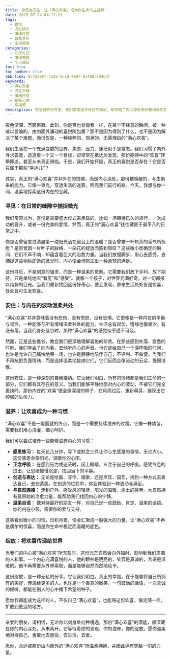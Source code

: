 ```yaml
---
title: 寻觅与安住：让「满心欢喜」成为你生命的主旋律
date: 2025-07-24 04:17:21
tags:
  - 喜悦
  - 内心成长
  - 情绪疗愈
  - 自我关怀
  - 生活感悟
categories:
  - 心灵札记
  - 情绪管理
  - 个人成长
toc: true
toc_number: true
abbrlink: 8c7d6e5f-4a3b-2c1d-0e9f-8a7b6c5d4e3f
keywords:
  - 满心欢喜
  - 内在平静
  - 情绪疗愈
  - 积极心态
  - 幸福感
description: 在喧嚣的世界里，我们常常追寻外在的满足，却忽略了内心深处那份最纯粹的喜悦。本文将带你一同探索“满心欢喜”的真谛，它并非遥不可及的奢望，而是我们每个人都能在日常点滴中寻获的内在富足。这是一场关于自我发现、温柔滋养与内心重塑的旅程，愿你在此找到属于自己的那份宁静与力量。
---
```


夜色渐深，万籁俱寂。此刻，你是否也曾像我一样，在某个不经意的瞬间，被一种难以言喻的、由内而外涌动的喜悦所包裹？那不是因为得到了什么，也不是因为解决了某个难题，而仅仅是，一种纯粹的、饱满的、无需理由的“满心欢喜”。

我们生活在一个充满变数的世界，焦虑、压力、迷茫似乎是常态。我们习惯了向外寻求答案，追逐着一个又一个目标，却常常在抵达后发现，那份期待中的“欢喜”转瞬即逝，甚至从未真正降临。于是，我们开始怀疑，真正的喜悦是否存在？它是否只属于那些“幸运儿”？

其实，真正的“满心欢喜”并非外在的馈赠，而是内心深处，那份被唤醒的、与生俱来的能力。它像一束光，穿透生活的迷雾，照亮我们前行的路。今天，我想与你一同，温柔地探索这份内在的宝藏。

### 寻觅：在日常的缝隙中捕捉微光

我们常常以为，喜悦是需要盛大仪式来承载的。比如一场期待已久的旅行，一次成功的晋升，或者一份完美的爱情。然而，真正的“满心欢喜”往往藏匿于最平凡的日常之中。

你是否曾留意过清晨第一缕阳光洒在窗台上的温暖？是否曾被一杯热茶的香气所抚慰？是否曾因一片叶子的脉络、一朵花的绽放而感到惊叹？这些微小而确定的瞬间，它们不声不响，却蕴含着巨大的治愈力量。当我们放慢脚步，用心去感受，去捕捉这些稍纵即逝的微光时，内心便会悄然生出一种柔软的满足。

这份寻觅，不是刻意的强求，而是一种温柔的觉察。它需要我们放下评判，放下期待，只是单纯地去“看见”和“感受”。就像一个孩子，对世界充满好奇，对一切都报以纯粹的目光。当我们重新找回这份好奇心，便会发现，原来生活处处皆是惊喜，处处皆可生发欢喜。

### 安住：与内在的波动温柔共处

“满心欢喜”并非意味着没有悲伤、没有愤怒、没有恐惧。它更像是一种内在的平衡与韧性，一种能够与所有情绪温柔共处的能力。生活总有起伏，情绪也像潮汐，有涨有落。当我们身处低谷时，那种“满心欢喜”的感觉似乎遥不可及。

然而，正是这些低谷，教会我们更深地理解喜悦的珍贵。在那些感到失落、疲惫的时刻，我们学会了向内看，去倾听内心的声音。也许是给自己一个深呼吸的时间，也许是允许自己痛快地哭一场，也许是静静地陪伴自己，不评判、不催促。当我们不再抗拒负面情绪，而是选择温柔地接纳它们，它们反而会像流动的云朵，慢慢消散。

这份安住，是一种深刻的自我接纳。它让我们明白，所有的情绪都是我们生命的一部分，它们都有其存在的意义。当我们能够平静地面对内心的波动，不被它们完全裹挟时，那份内在的“欢喜”便会像深埋的种子，在风雨过后，重新萌芽，展现出它顽强的生命力。

### 滋养：让欢喜成为一种习惯

“满心欢喜”不是一蹴而就的终点，而是一个需要持续滋养的过程。它像一株幼苗，需要我们用心浇灌，细心呵护。

我们可以尝试培养一些能够滋养内心的习惯：
*   **感恩练习：** 每天花几分钟，写下或默念三件让你心生感激的事情，无论大小。这份感恩会像阳光，温暖你的心田。
*   **正念呼吸：** 在感到压力或迷茫时，闭上眼睛，专注于自己的呼吸。感受气息的进出，让思绪慢慢沉淀，找回当下的平静。
*   **创造与表达：** 无论是绘画、写作、唱歌，还是烹饪、园艺，找到一种方式去表达自己，去创造美。在创造的过程中，你会体验到一种流动与满足。
*   **与自然连接：** 走到户外，感受风的轻抚，阳光的温暖，泥土的芬芳。大自然拥有最原始的治愈力量，能帮助我们找回内心的宁静。
*   **温柔自语：** 像对待最好的朋友一样，对自己说一些鼓励、肯定、温柔的话语。你的内在小孩，需要你的爱与支持。

这些看似微小的习惯，日积月累，便会汇聚成一股强大的力量，让“满心欢喜”不再是偶尔的惊喜，而是你生命中稳定而温暖的底色。

### 绽放：将欢喜传递给世界

当我们的内心被“满心欢喜”所充盈时，这份光芒自然会向外辐射，影响到我们周围的人和事。一个内心充满喜悦的人，他的眼神是明亮的，笑容是真诚的，言语是温暖的。他不再需要从外界索取，而是能够自然而然地给予。

这份绽放，是一种无私的分享。它让我们明白，真正的幸福，在于能够将自己所拥有的美好，传递给更多的人。也许是一个善意的微笑，一句鼓励的话语，一次真诚的倾听，都能在别人的心中播下希望的种子。

愿你我都能成为这样的人，不仅自己“满心欢喜”，也能将这份欢喜，像涟漪一样，扩散到更远的地方。

---

亲爱的朋友，请相信，无论你此刻身处何种境遇，那份“满心欢喜”的潜能，都深藏在你的内心深处，从未离开。它等待着你的发现，你的滋养，你的绽放。愿你温柔地对待自己，勇敢地去感受，去生活，去爱。

愿你，永远被那份由内而外的“满心欢喜”所温柔拥抱，并因此拥有穿越一切的力量。